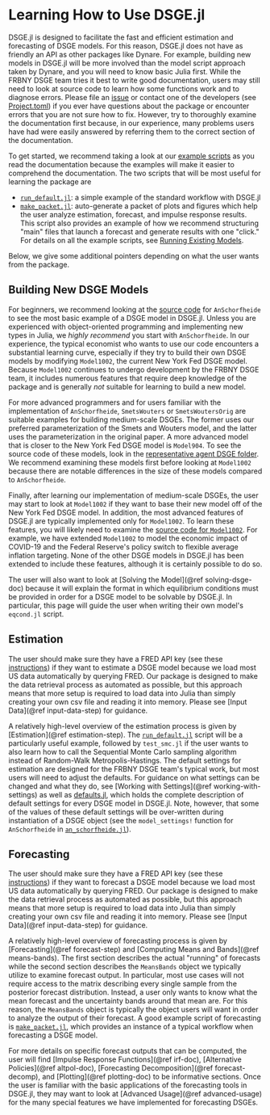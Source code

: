 # Learning How to Use DSGE.jl

DSGE.jl is designed to facilitate the fast and efficient estimation and forecasting of DSGE models.
For this reason, DSGE.jl does not have as friendly an API as other packages like Dynare.
For example, building new models in DSGE.jl will be more involved than the model script approach
taken by Dynare, and you will need to know basic Julia first.
While the FRBNY DSGE team tries it best to write good documentation,
users may still need to look at source code to learn how some functions work
and to diagnose errors. Please file an [issue](https://github.com/FRBNY-DSGE/DSGE.jl/issues)
or contact one of the developers (see [Project.toml](https://github.com/FRBNY-DSGE/DSGE.jl/tree/main/Project.toml))
if you ever have questions about the package or encounter errors that you are not sure how to fix.
However, try to thoroughly examine the documentation first because, in our experience,
many problems users have had were easily answered by referring them to the correct section of the documentation.

To get started, we recommend taking a look at our
[example scripts](https://github.com/FRBNY-DSGE/DSGE.jl/tree/main/examples)
as you read the documentation because the examples will make it easier to comprehend the documentation.
The two scripts that will be most useful for learning the package are
- [`run_default.jl`](https://github.com/FRBNY-DSGE/DSGE.jl/tree/main/examples/run_default.jl): a simple example of the standard workflow with DSGE.jl
- [`make_packet.jl`](https://github.com/FRBNY-DSGE/DSGE.jl/tree/main/examples/make_packet.jl): auto-generate a packet of plots and figures which
  help the user analyze estimation, forecast, and impulse response results. This script
  also provides an example of how we recommend structuring "main" files that launch
  a forecast and generate results with one "click."
For details on all the example scripts,
see [Running Existing Models](https://frbny-dsge.github.io/DSGE.jl/stable/running_existing_model/).

Below, we give some additional pointers depending on what the user wants from the package.

## Building New DSGE Models

For beginners, we recommend looking at the
[source code](https://github.com/FRBNY-DSGE/DSGE.jl/tree/main/src/models/representative/an_schorfheide/)
for `AnSchorfheide` to see the most basic example of a DSGE model in DSGE.jl.
Unless you are experienced with object-oriented programming and implementing new types in Julia,
we *highly recommend* you start with `AnSchorfheide`. In our experience, the typical economist
who wants to use our code encounters a substantial learning curve, especially if they
try to build their own DSGE models by modifying `Model1002`, the current New York Fed DSGE model.
Because `Model1002` continues to undergo development by the FRBNY DSGE team, it includes
numerous features that require deep knowledge of the package and is generally *not* suitable for
learning to build a new model.

For more advanced programmers and for users familiar with the implementation of `AnSchorfheide`,
`SmetsWouters` or `SmetsWoutersOrig` are suitable examples for building medium-scale DSGEs.
The former uses our preferred parameterization of the Smets and Wouters model, and the latter
uses the parameterization in the original paper. A more advanced model that is
closer to the New York Fed DSGE model is `Model904`.
To see the source code of these models, look in the
[representative agent DSGE folder](https://github.com/FRBNY-DSGE/DSGE.jl/tree/main/src/models/representative/).
We recommend examining these models first
before looking at `Model1002` because there are notable differences in the size of these models
compared to `AnSchorfheide`.

Finally, after learning our implementation of medium-scale DSGEs, the user may start to look at
`Model1002` if they want to base their new model off of the New York Fed DSGE model.
In addition, the most advanced features of DSGE.jl are typically implemented only for `Model1002`.
To learn these features, you will likely need to examine the
[source code for `Model1002`](https://github.com/FRBNY-DSGE/DSGE.jl/tree/main/src/models/representative/m1002/).
For example, we have extended `Model1002` to model the economic impact of COVID-19
and the Federal Reserve's policy switch to flexible average inflation targeting. None of the other
DSGE models in DSGE.jl has been extended to include these features, although it is certainly possible to do so.

The user will also want to look at [Solving the Model](@ref solving-dsge-doc) because it will explain
the format in which equilibrium conditions must be provided in order for a DSGE model to be solvable by DSGE.jl.
In particular, this page will guide the user when writing their own model's `eqcond.jl` script.

## Estimation

The user should make sure they have a FRED API key (see these [instructions](https://github.com/micahjsmith/FredData.jl))
if they want to estimate a DSGE model because we load most US data automatically by querying FRED.
Our package is designed to make the data retrieval process as automated as possible, but
this approach means that more setup is required to load data into Julia than simply creating your own
csv file and reading it into memory. Please see [Input Data](@ref input-data-step) for guidance.

A relatively high-level overview of the estimation process is given by
[Estimation](@ref estimation-step). The [`run_default.jl`](https://github.com/FRBNY-DSGE/DSGE.jl/tree/main/examples/run_default.jl)
script will be a particularly useful
example, followed by `test_smc.jl` if the user wants to also learn how to call the Sequential Monte Carlo
sampling algorithm instead of Random-Walk Metropolis-Hastings. The default settings
for estimation are designed for the FRBNY DSGE team's typical work, but most users will
need to adjust the defaults. For guidance on what settings can be changed and what they do,
see [Working with Settings](@ref working-with-settings) as well as
[defaults.jl](https://github.com/FRBNY-DSGE/DSGE.jl/blob/main/src/defaults.jl), which
holds the complete description of default settings for every DSGE model in DSGE.jl. Note, however,
that some of the values of these default settings will be over-written during instantiation of a DSGE object
(see the `model_settings!` function for `AnSchorfheide` in
[`an_schorfheide.jl`](https://github.com/FRBNY-DSGE/DSGE.jl/blob/main/src/models/representative/an_schorfheide.jl)).

## Forecasting

The user should make sure they have a FRED API key (see these [instructions](https://github.com/micahjsmith/FredData.jl))
if they want to forecast a DSGE model because we load most US data automatically by querying FRED.
Our package is designed to make the data retrieval process as automated as possible, but
this approach means that more setup is required to load data into Julia than simply creating your own
csv file and reading it into memory. Please see [Input Data](@ref input-data-step) for guidance.

A relatively high-level overview of forecasting process is given by
[Forecasting](@ref forecast-step) and [Computing Means and Bands](@ref means-bands).
The first section describes the actual "running" of forecasts while the second section
describes the `MeansBands` object we typically utilize to examine forecast output. In particular,
most use cases will not require access to the matrix describing every single sample from
the posterior forecast distribution. Instead, a user only wants to know what the mean forecast
and the uncertainty bands around that mean are. For this reason, the `MeansBands` object
is typically the object users will want in order to analyze the output of their forecast.
A good example script of forecasting is
[`make_packet.jl`](https://github.com/FRBNY-DSGE/DSGE.jl/tree/main/examples/make_packet.jl),
which provides an instance of a typical workflow when forecasting a DSGE model.


For more details on specific forecast outputs that can be computed, the user will find
[Impulse Response Functions](@ref irf-doc), [Alternative Policies](@ref altpol-doc),
[Forecasting Decomposition](@ref forecast-decomp), and [Plotting](@ref plotting-doc) to be informative sections.
Once the user is familiar with the basic applications of the forecasting tools in DSGE.jl,
they may want to look at [Advanced Usage](@ref advanced-usage) for the many special features we have
implemented for forecasting DSGEs.